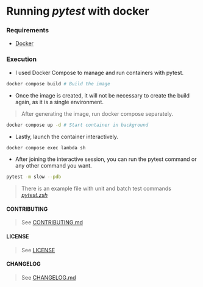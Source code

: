 # Running *pytest* with docker

### Requirements
- [Docker](https://www.docker.com/products/docker-desktop/)

### Execution
- I used Docker Compose to manage and run containers with pytest.
```sh
docker compose build # Build the image
```
  - Once the image is created, it will not be necessary to create the build again, as it is a single environment.
> After generating the image, run docker compose separately.
```sh
docker compose up -d # Start container in background
```
- Lastly, launch the container interactively.
```sh
docker compose exec lambda sh
```
- After joining the interactive session, you can run the pytest command or any other command you want.
```sh
pytest -m slow --pdb
```
> There is an example file with unit and batch test commands [*pytest.zsh*](./pytest-example.sh)

#### CONTRIBUTING
> See [CONTRIBUTING.md](./CONTRIBUTING.md)

#### LICENSE
> See [LICENSE](./LICENSE)

#### CHANGELOG
> See [CHANGELOG.md](./CHANGELOG.md)
